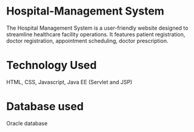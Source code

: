 # Hospital-Management System
The Hospital Management System is a user-friendly website designed
to streamline healthcare facility operations. It features patient
registration, doctor registration, appointment scheduling, doctor
prescription.

# Technology Used
HTML, CSS, Javascript, Java EE (Servlet and JSP)

# Database used
Oracle database

